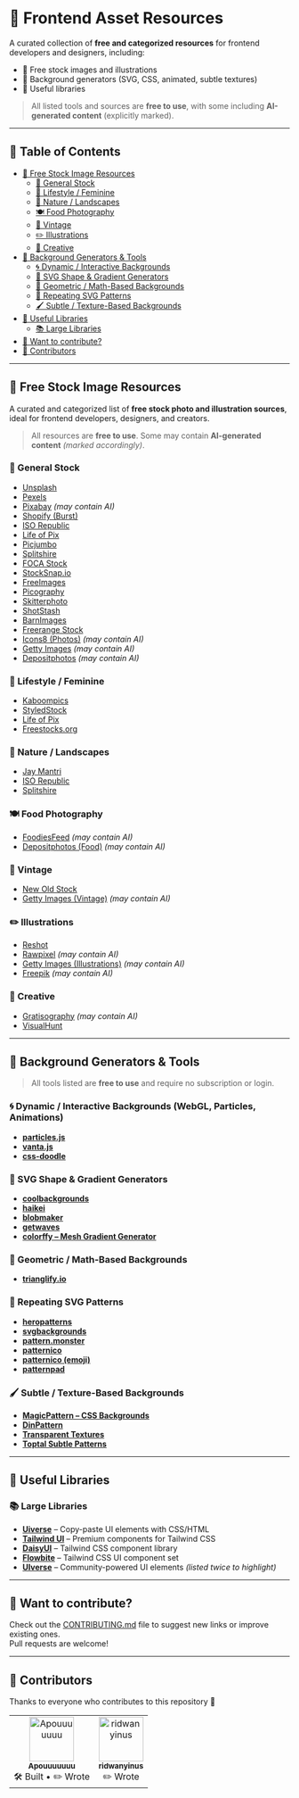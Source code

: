 # 🎯 Frontend Asset Resources

A curated collection of **free and categorized resources** for frontend developers and designers, including:

- 📸 Free stock images and illustrations  
- 🌈 Background generators (SVG, CSS, animated, subtle textures)  
- 📖 Useful libraries

> All listed tools and sources are **free to use**, with some including **AI-generated content** (explicitly marked).

---

## 📁 Table of Contents

- [📸 Free Stock Image Resources](#-free-stock-image-resources)
  - [📂 General Stock](#-general-stock)
  - [👗 Lifestyle / Feminine](#-lifestyle--feminine)
  - [🌿 Nature / Landscapes](#-nature--landscapes)
  - [🍽️ Food Photography](#-food-photography)
  - [📼 Vintage](#-vintage)
  - [✏️ Illustrations](#-illustrations)
  - [🎨 Creative](#-creative)
- [🌈 Background Generators & Tools](#-background-generators--tools)
  - [🌀 Dynamic / Interactive Backgrounds](#-dynamic--interactive-backgrounds-webgl-particles-animations)
  - [🎨 SVG Shape & Gradient Generators](#-svg-shape--gradient-generators)
  - [🧮 Geometric / Math-Based Backgrounds](#-geometric--math-based-backgrounds)
  - [🧩 Repeating SVG Patterns](#-repeating-svg-patterns)
  - [🖌️ Subtle / Texture-Based Backgrounds](#-subtle--texture-based-backgrounds)
- [📖 Useful Libraries](#-useful-libraries)
  - [📚 Large Libraries](#-large-libraries)
- [🤝 Want to contribute?](#-want-to-contribute)
- [👥 Contributors](#-contributors)

---

## 📸 Free Stock Image Resources

A curated and categorized list of **free stock photo and illustration sources**, ideal for frontend developers, designers, and creators.

> All resources are **free to use**. Some may contain **AI-generated content** _(marked accordingly)_.

### 📂 General Stock
- [Unsplash](https://unsplash.com/)  
- [Pexels](https://www.pexels.com/)  
- [Pixabay](https://pixabay.com/) *(may contain AI)*  
- [Shopify (Burst)](https://www.shopify.com/stock-photos)  
- [ISO Republic](https://isorepublic.com/)  
- [Life of Pix](https://www.lifeofpix.com/)  
- [Picjumbo](https://picjumbo.com/)  
- [Splitshire](https://www.splitshire.com/)  
- [FOCA Stock](https://focastock.com/)  
- [StockSnap.io](https://stocksnap.io/)  
- [FreeImages](https://www.freeimages.com/)  
- [Picography](https://picography.co/)  
- [Skitterphoto](https://skitterphoto.com/)  
- [ShotStash](https://shotstash.com/)  
- [BarnImages](https://barnimages.com/)  
- [Freerange Stock](https://freerangestock.com/)  
- [Icons8 (Photos)](https://photos.icons8.com/) *(may contain AI)*  
- [Getty Images](https://www.gettyimages.fr/) *(may contain AI)*  
- [Depositphotos](https://depositphotos.com/) *(may contain AI)*

### 👗 Lifestyle / Feminine
- [Kaboompics](https://kaboompics.com/)  
- [StyledStock](https://styledstock.co/)  
- [Life of Pix](https://www.lifeofpix.com/)  
- [Freestocks.org](https://freestocks.org/)

### 🌿 Nature / Landscapes
- [Jay Mantri](https://jaymantri.com/)  
- [ISO Republic](https://isorepublic.com/)  
- [Splitshire](https://www.splitshire.com/)  

### 🍽️ Food Photography
- [FoodiesFeed](https://www.foodiesfeed.com/) *(may contain AI)*  
- [Depositphotos (Food)](https://depositphotos.com/fr/photos/culinaire.html) *(may contain AI)*

### 📼 Vintage
- [New Old Stock](https://nos.twnsnd.co/)  
- [Getty Images (Vintage)](https://www.gettyimages.fr/illustrations-cr%C3%A9atives/illustrations) *(may contain AI)*

### ✏️ Illustrations
- [Reshot](https://www.reshot.com/free-vector-illustrations)  
- [Rawpixel](https://www.rawpixel.com/free-images) *(may contain AI)*  
- [Getty Images (Illustrations)](https://www.gettyimages.fr/illustrations-cr%C3%A9atives/illustrations) *(may contain AI)*  
- [Freepik](https://www.freepik.com/) *(may contain AI)*

### 🎨 Creative
- [Gratisography](https://gratisography.com/) *(may contain AI)*  
- [VisualHunt](https://visualhunt.com/)

---

## 🌈 Background Generators & Tools

> All tools listed are **free to use** and require no subscription or login.

### 🌀 Dynamic / Interactive Backgrounds (WebGL, Particles, Animations)
- [**particles.js**](https://particles.js.org/)  
- [**vanta.js**](https://www.vantajs.com/)  
- [**css-doodle**](https://css-doodle.com/)

### 🎨 SVG Shape & Gradient Generators
- [**coolbackgrounds**](https://coolbackgrounds.io/)  
- [**haikei**](https://haikei.app/)  
- [**blobmaker**](https://www.blobmaker.app/)  
- [**getwaves**](https://getwaves.io/)  
- [**colorffy – Mesh Gradient Generator**](https://colorffy.com/mesh-gradient-generator)

### 🧮 Geometric / Math-Based Backgrounds
- [**trianglify.io**](https://trianglify.io/)

### 🧩 Repeating SVG Patterns
- [**heropatterns**](https://heropatterns.com/)  
- [**svgbackgrounds**](https://www.svgbackgrounds.com/)  
- [**pattern.monster**](https://pattern.monster/)  
- [**patternico**](https://patternico.com/)  
- [**patternico (emoji)**](https://patternico.com/emoji/)  
- [**patternpad**](https://patternpad.com/)

### 🖌️ Subtle / Texture-Based Backgrounds
- [**MagicPattern – CSS Backgrounds**](https://www.magicpattern.design/tools/css-backgrounds)  
- [**DinPattern**](https://dinpattern.com/)  
- [**Transparent Textures**](https://www.transparenttextures.com/)  
- [**Toptal Subtle Patterns**](https://www.toptal.com/designers/subtlepatterns/)

---

## 📖 Useful Libraries

### 📚 Large Libraries
- [**Uiverse**](https://uiverse.io/) – Copy-paste UI elements with CSS/HTML  
- [**Tailwind UI**](https://tailwindui.com/) – Premium components for Tailwind CSS  
- [**DaisyUI**](https://daisyui.com/) – Tailwind CSS component library  
- [**Flowbite**](https://flowbite.com/) – Tailwind CSS UI component set  
- [**UIverse**](https://uiverse.io/) – Community-powered UI elements *(listed twice to highlight)*

---

## 🤝 Want to contribute?

Check out the [CONTRIBUTING.md](./CONTRIBUTING.md) file to suggest new links or improve existing ones.  
Pull requests are welcome!

---

## 👥 Contributors

Thanks to everyone who contributes to this repository 💜

<table>
  <tr>
    <td align="center">
      <a href="https://github.com/Apouuuuuuu">
        <img src="https://avatars.githubusercontent.com/Apouuuuuuu" width="80px;" alt="Apouuuuuuu"/>
        <br />
        <sub><b>Apouuuuuuu</b></sub>
      </a>
      <br />
      🛠️ Built • ✏️ Wrote
    </td>
    <td align="center">
      <a href="https://github.com/ridwanyinus">
        <img src="https://avatars.githubusercontent.com/ridwanyinus" width="80px;" alt="ridwanyinus"/>
        <br />
        <sub><b>ridwanyinus</b></sub>
      </a>
      <br />
      ✏️ Wrote
    </td>
  </tr>
</table>
